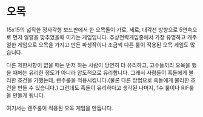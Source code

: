 # 오목

15x15의 넓직한 정사각형 보드판에서 한 오목돌이 가로, 세로, 대각선 방향으로 5연속으로 먼저 일렬을 맞추었을때 이기는 게임입니다. 추상전략게임중에서 가장 유명하고 캐주얼한 게임으로 오목을 가지고 만든 파생작이나 조금씩 다른 룰이 적용된 오목 게임도 많습니다.

다른 제한사항이 없을 때는 먼저 하는 사람이 당연히 더 유리하고, 고수들끼리 오목을 했을 때에는 유리한 정도가 아니라 압도적으로 유리합니다. 그래서 사람들이 흑돌에게 불리한 조건을 가했는데, 렌주룰을 적용시킵니다.(물론 다른 방법으로 흑돌에게 불리한 조건을 만들 수 있습니다.) 그런데도 흑돌이 유리하다고 생각된 나머지, 1수 룰이나 RIF룰을 만들게 됩니다.

여기서는 렌주룰이 적용된 오목 게임을 만듭니다.
